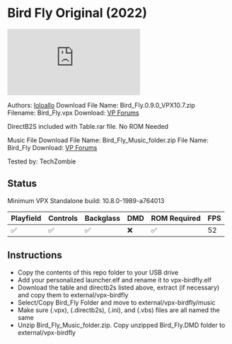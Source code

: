 # Bird Fly Original (2022)

![Table Preview](https://www.vpforums.org/index.php?app=downloads&module=display&section=screenshot&record=99985&id=16555&full=1)

Authors: [loloallo](https://www.vpforums.org/index.php?showuser=160835)
Download File Name: Bird_Fly.0.9.0_VPX10.7.zip    
Filename: Bird_Fly.vpx
Download: [VP Forums](https://www.vpforums.org/index.php?app=downloads&showfile=16555)

DirectB2S included with Table.rar file. 
No ROM Needed

Music File
Download File Name: Bird_Fly_Music_folder.zip
File Name: Bird_Fly
Download: [VP Forums](https://www.vpforums.org/index.php?app=downloads&showfile=16555)

Tested by: TechZombie


## Status 

Minimum VPX Standalone build: 10.8.0-1989-a764013

| Playfield | Controls | Backglass | DMD | ROM Required | FPS | 
|-----------|----------|-----------|-----|--------------|-----|
| :white_check_mark: | :white_check_mark: | :white_check_mark: | :x: | :white_check_mark: | 52 |

## Instructions

- Copy the contents of this repo folder to your USB drive
- Add your personalized launcher.elf and rename it to vpx-birdfly.elf
- Download the table and directb2s listed above, extract (if necessary) and copy them to external/vpx-birdfly
- Select/Copy Bird_Fly Folder and move to external/vpx-birdfly/music
- Make sure (.vpx), (.directb2s), (.ini), and (.vbs) files are all named the same
- Unzip Bird_Fly_Music_folder.zip. Copy unzipped Bird_Fly.DMD folder to external/vpx-birdfly
